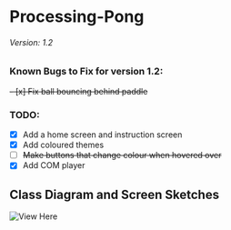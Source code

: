 # Processing-Pong
###### Version: 1.2
### Known Bugs to Fix for version 1.2:
~~- [x] Fix ball bouncing behind paddle~~
### TODO:
- [x] Add a home screen and instruction screen
- [x] Add coloured themes
- [ ] ~~Make buttons that change colour when hovered over~~
- [x] Add COM player

## Class Diagram and Screen Sketches
![View Here](https://github.com/Ilyas-Erdogan/Processing-Ponge/blob/main/Class_Diargrams_and_Sketches.png?raw=true)
